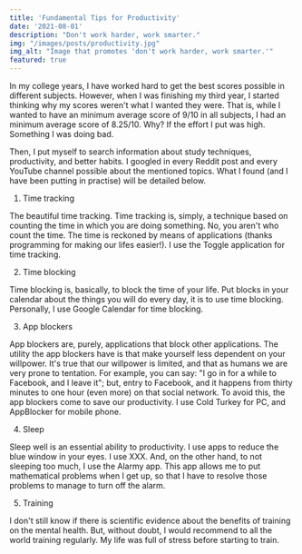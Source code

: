 ```yaml
---
title: 'Fundamental Tips for Productivity'
date: '2021-08-01'
description: "Don't work harder, work smarter."
img: "/images/posts/productivity.jpg"
img_alt: "Image that promotes 'don't work harder, work smarter.'"
featured: true
---
```


In my college years, I have worked hard to get the best scores possible in different subjects. However, when I was finishing my third year, I started thinking why my scores weren't what I wanted they were. That is, while I wanted to have an minimum average score of 9/10 in all subjects, I had an minimum average score of 8.25/10. Why? If the effort I put was high. Something I was doing bad. 

Then, I put myself to search information about study techniques, productivity, and better habits. I googled in every Reddit post and every YouTube channel possible about the mentioned topics. What I found (and I have been putting in practise) will be detailed below. 

1. Time tracking

The beautiful time tracking. Time tracking is, simply, a technique based on counting the time in which you are doing something. No, you aren't who count the time. The time is reckoned by means of applications (thanks programming for making our lifes easier!). I use the Toggle application for time tracking. 

2. Time blocking

Time blocking is, basically, to block the time of your life. Put blocks in your calendar about the things you will do every day, it is to use time blocking. Personally, I use Google Calendar for time blocking.

3. App blockers

App blockers are, purely, applications that block other applications. The utility the app blockers have is that make yourself less dependent on your willpower. It's true that our willpower is limited, and that as humans we are very prone to tentation. For example, you can say: "I go in for a while to Facebook, and I leave it"; but, entry to Facebook, and it happens from thirty minutes to one hour (even more) on that social network. To avoid this, the app blockers come to save our productivity. I use Cold Turkey for PC, and AppBlocker for mobile phone. 

4. Sleep

Sleep well is an essential ability to productivity. I use apps to reduce the blue window in your eyes. I use XXX. And, on the other hand, to not sleeping too much, I use the Alarmy app. This app allows me to put mathematical problems when I get up, so that I have to resolve those problems to manage to turn off the alarm.

5. Training

I don't still know if there is scientific evidence about the benefits of training on the mental health. But, without doubt, I would recommend to all the world training regularly. My life was full of stress before starting to train.